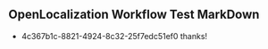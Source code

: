 ## OpenLocalization Workflow Test MarkDown
* 4c367b1c-8821-4924-8c32-25f7edc51ef0 thanks!

<!--HONumber=Jul16_HO2-->


